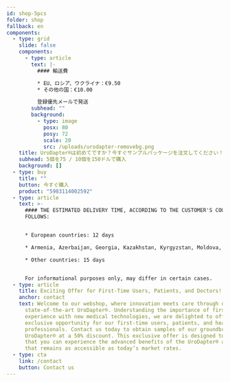 ```yaml
---
id: shop-5pcs
folder: shop
fallback: en
components:
  - type: grid
    slide: false
    components:
      - type: article
        text: |-
          #### 輸送費

          * EU、ロシア、ウクライナ：€9.50
          * その他の国：€10.00

          登録優先メールで発送
        subhead: ""
        background:
          - type: image
            posx: 80
            posy: 72
            scale: 20
            src: /uploads/urodapter-removebg.png
    title: UroDapter®は初めてですか？今すぐサンプルパッケージを注文してください！
    subhead: 5個を75 / 10個を150ドルで購入
    background: []
  - type: buy
    title: ""
    button: 今すぐ購入
    product: "5983114002592"
  - type: article
    text: >-
      #### THE ESTIMATED DELIVERY TIME, ACCORDING TO THE CUSTOMER'S COUNTRY AS
      FOLLOWS:


      * European countries: 12 days

      * Armenia, Azerbaijan, Georgia, Kazakhstan, Kyrgyzstan, Moldova, Russia, Tajikistan, Turkmenistan, Ukraine, Uzbekistan: 19 days

      * Other countries: 15 days


      For informational purposes only, may differ in certain cases.
  - type: article
    title: Exciting Offer for First-Time Users, Patients, and Doctors!
    anchor: contact
    text: Welcome to our webshop, where innovation meets care through our
      state-of-the-art UroDapter®. Understanding the importance of firsthand
      experience with new medical technologies, we are delighted to offer an
      exclusive opportunity for our first-time users, patients, and healthcare
      professionals. Contact us today to obtain samples of our groundbreaking
      UroDapter® at a 50% discount. This exclusive offer is designed to ensure
      that you can experience the advanced benefits of the UroDapter® at a cost
      that remains as accessible as today’s market rates.
  - type: cta
    link: /contact
    button: Contact us
---
```

